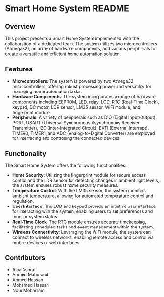 # Smart Home System README

## Overview

This project presents a Smart Home System implemented with the collaboration of a dedicated team. The system utilizes two microcontrollers (Atmega32), an array of hardware components, and various peripherals to create a versatile and efficient home automation solution.

## Features

- **Microcontrollers**: The system is powered by two Atmega32 microcontrollers, offering robust processing power and versatility for managing home automation tasks.
- **Hardware Components**: The system incorporates a range of hardware components including EEPROM, LED, relay, LCD, RTC (Real-Time Clock), keypad, DC motor, LDR sensor, LM35 sensor, WiFi module, and fingerprint module.
- **Peripherals**: A variety of peripherals such as DIO (Digital Input/Output), PORT, USART (Universal Synchronous Asynchronous Receiver Transmitter), I2C (Inter-Integrated Circuit), EXTI (External Interrupt), TIMER0, TIMER1, and ADC (Analog-to-Digital Converter) are employed for interfacing and controlling the connected devices.

## Functionality

The Smart Home System offers the following functionalities:

- **Home Security**: Utilizing the fingerprint module for secure access control and the LDR sensor for detecting changes in ambient light levels, the system ensures robust home security measures.
- **Temperature Control**: With the LM35 sensor, the system monitors ambient temperature, allowing for automated temperature control and regulation.
- **User Interface**: The LCD and keypad provide an intuitive user interface for interacting with the system, enabling users to set preferences and monitor system status.
- **Real-Time Clock**: The RTC module ensures accurate timekeeping, facilitating scheduled tasks and event management within the system.
- **Wireless Connectivity**: Leveraging the WiFi module, the system can connect to wireless networks, enabling remote access and control via mobile devices or web interfaces.

## Contributors

- Alaa Ashraf
- Ahmed Mahmoud
- Ahmed Hassan
- Mohamed Hassan
- Nour Moharram